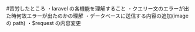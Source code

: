 #苦労したところ
・laravel の各機能を理解すること
・クエリー文のエラーが出た時何故エラーが出たのかの理解
・データベースに送信する内容の追加(image の path)
・$request の内容変更
